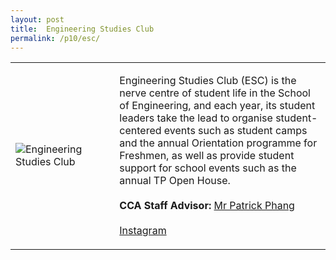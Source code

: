 ```yaml
---
layout: post
title:  Engineering Studies Club
permalink: /p10/esc/
---
```


<div>
    <table>
        <tr>
            <td style="width:33%"><image src="{{site.baseurl}}/images/CCA_ESC.jpg" style="display:block;margin-left:auto;margin-right:auto;" alt="Engineering Studies Club"></image></td>
            <td>
                <p>
                    Engineering Studies Club (ESC) is the nerve centre of student life in the School of Engineering, and each year, its student leaders take the lead to organise student-centered events such as student camps and the annual Orientation programme for Freshmen, as well as provide student support for school events such as the annual TP Open House.<br>
                    <br>
                    <b>CCA Staff Advisor:</b> <a href="mailto:chianwei@tp.edu.sg">Mr Patrick Phang</a><br>
                    <br>
                    <a href="https://www.instagram.com/tp_esc">Instagram</a>
                </p>
            </td>
        </tr>
    </table>
</div>
